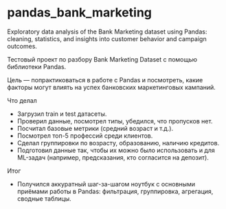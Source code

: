 # pandas_bank_marketing
Exploratory data analysis of the Bank Marketing dataset using Pandas: cleaning, statistics, and insights into customer behavior and campaign outcomes.

Тестовый проект по разбору Bank Marketing Dataset с помощью библиотеки Pandas.

Цель — попрактиковаться в работе с Pandas и посмотреть, какие факторы могут влиять на успех банковских маркетинговых кампаний.

Что делал
- Загрузил train и test датасеты.
- Проверил данные, посмотрел типы, убедился, что пропусков нет.
- Посчитал базовые метрики (средний возраст и т.д.).
- Посмотрел топ-5 профессий среди клиентов.
- Сделал группировки по возрасту, образованию, наличию кредитов.
- Подготовил данные так, чтобы их можно было использовать и для ML-задач (например, предсказания, кто согласится на депозит).

Итог
- Получился аккуратный шаг-за-шагом ноутбук с основными приёмами работы в Pandas: фильтрация, группировка, агрегация, сводные таблицы.
